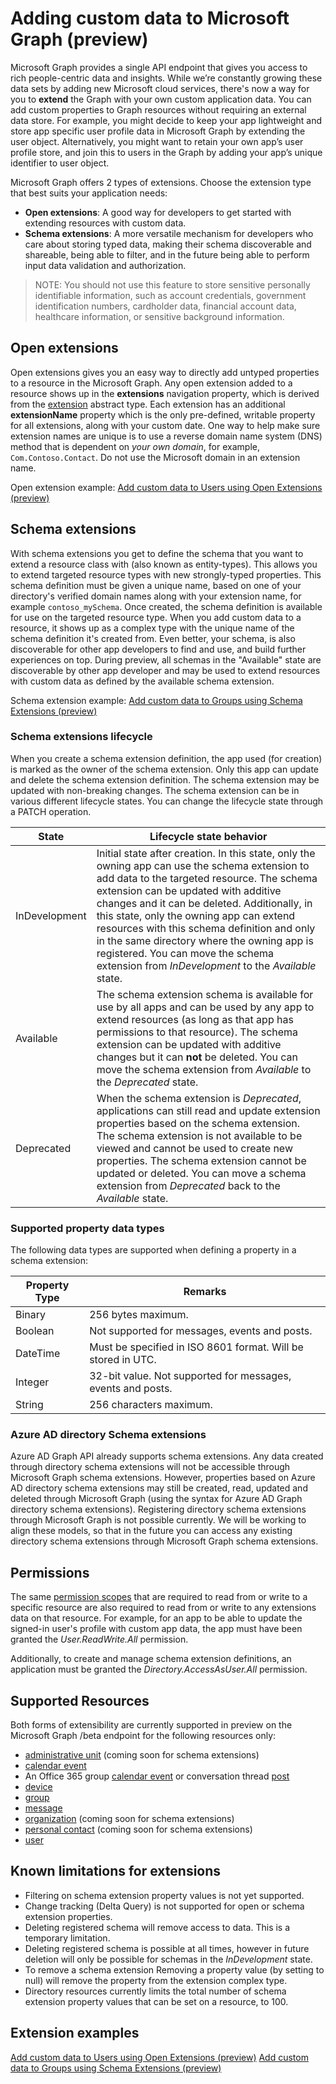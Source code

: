 # Adding custom data to Microsoft Graph (preview)

Microsoft Graph provides a single API endpoint that gives you access to rich people-centric data and insights. While we’re constantly growing these data sets by adding new Microsoft cloud services, there's now a way for you to **extend** the Graph with your own custom application data. You can add custom properties to Graph resources without requiring an external data store. For example, you might decide to keep your app lightweight and store app specific user profile data in Microsoft Graph by extending the user object. Alternatively, you might want to retain your own app’s user profile store, and join this to users in the Graph by adding your app’s unique identifier to user object.  

Microsoft Graph offers 2 types of extensions. Choose the extension type that best suits your application needs:

*  **Open extensions**: A good way for developers to get started with extending resources with custom data.
*  **Schema extensions**: A more versatile mechanism for developers who care about storing typed data, making their schema discoverable and shareable, being able to filter, and in the future being able to perform input data validation and authorization.

> NOTE: You should not use this feature to store sensitive personally identifiable information, such as account credentials, government identification numbers, cardholder data, financial account data, healthcare information, or sensitive background information.

## Open extensions
Open extensions gives you an easy way to directly add untyped properties to a resource in the Microsoft Graph. Any open extension added to a resource shows up in the **extensions** navigation property, which is derived from the [extension](../api-reference/beta/resources/extension.md) abstract type.  Each extension has an additional **extensionName** property which is the only pre-defined, writable property for all extensions, along with your custom date. One way to help make sure extension names are unique is to use a reverse domain name system (DNS) method that is dependent on _your own domain_, for example, `Com.Contoso.Contact`. Do not use the Microsoft domain in an extension name.

Open extension example: [Add custom data to Users using Open Extensions (preview)](extensibility_open_users.md)

## Schema extensions
With schema extensions you get to define the schema that you want to extend a resource class with (also known as entity-types). This allows you to extend targeted resource types with new strongly-typed properties. This schema definition must be given a unique name, based on one of your directory's verified domain names along with your extension name, for example `contoso_mySchema`.  Once created, the schema definition is available for use on the targeted resource type.  When you add custom data to a resource, it shows up as a complex type with the unique name of the schema definition it's created from. Even better, your schema, is also discoverable for other app developers to find and use, and build further experiences on top. During preview, all schemas in the "Available" state are discoverable by other app developer and may be used to extend resources with custom data as defined by the available schema extension.

Schema extension example: [Add custom data to Groups using Schema Extensions (preview)](extensibility_schema_groups.md)

### Schema extensions lifecycle
When you create a schema extension definition, the app used (for creation) is marked as the owner of the schema extension. Only this app can update and delete the schema extension definition. The schema extension may be updated with non-breaking changes. The schema extension can be in various different lifecycle states. You can change the lifecycle state through a PATCH operation.

| State | Lifecycle state behavior |
|-------------|------------|
| InDevelopment | Initial state after creation.  In this state, only the owning app can use the schema extension to add data to the targeted resource. The schema extension can be updated with additive changes and it can be deleted. Additionally, in this state, only the owning app can extend resources with this schema definition and only in the same directory where the owning app is registered. You can move the schema extension from *InDevelopment* to the *Available* state. |
| Available |  The schema extension schema is available for use by all apps and can be used by any app to extend resources (as long as that app has permissions to that resource). The schema extension can be updated with additive changes but it can **not** be deleted. You can move the schema extension from *Available* to the *Deprecated* state. | 
| Deprecated |  When the schema extension is *Deprecated*, applications can still read and update extension properties based on the schema extension. The schema extension is not available to be viewed and cannot be used to create new properties. The schema extension cannot be updated or deleted. You can move a schema extension from *Deprecated* back to the *Available* state. |

### Supported property data types 
The following data types are supported when defining a property in a schema extension:

| Property Type | Remarks |
|-------------|------------|
| Binary | 256 bytes maximum. |
| Boolean | Not supported for messages, events and posts. |
| DateTime | Must be specified in ISO 8601 format. Will be stored in UTC. |
| Integer | 32-bit value. Not supported for messages, events and posts. |
| String | 256 characters maximum. |

### Azure AD directory Schema extensions
Azure AD Graph API already supports schema extensions. Any data created through directory schema extensions will not be accessible through Microsoft Graph schema extensions. However, properties based on Azure AD directory schema extensions may still be created, read, updated and deleted through Microsoft Graph (using the syntax for Azure AD Graph directory schema extensions).  Registering directory schema extensions through Microsoft Graph is not possible currently.  We will be working to align these models, so that in the future you can access any existing directory schema extensions through Microsoft Graph schema extensions. 

## Permissions
The same [permission scopes](../authorization/permission_scopes.md) that are required to read from or write to a specific resource are also required to read from or write to any extensions data on that resource.  For example, for an app to be able to update the signed-in user's profile with custom app data, the app must have been granted the *User.ReadWrite.All* permission.

Additionally, to create and manage schema extension definitions, an application must be granted the *Directory.AccessAsUser.All* permission.

## Supported Resources

Both forms of extensibility are currently supported in preview on the Microsoft Graph /beta endpoint for the following resources only:

 - [administrative unit](../api-reference/beta/resources/administrativeunit.md) (coming soon  for schema extensions)
 - [calendar event](../api-reference/beta/resources/event.md)
 - An Office 365 group [calendar event](../api-reference/beta/resources/event.md) or conversation thread [post](../api-reference/beta/resources/post.md)
 - [device](../api-reference/beta/resources/device.md)
 - [group](../api-reference/beta/resources/group.md)
 - [message](../api-reference/beta/resources/message.md)
 - [organization](../api-reference/beta/resources/organization.md) (coming soon  for schema extensions)
 - [personal contact](../api-reference/beta/resources/contact.md) (coming soon  for schema extensions)
 - [user](../api-reference/beta/resources/user.md) 
 
## Known limitations for extensions
-   Filtering on schema extension property values is not yet supported.
-   Change tracking (Delta Query) is not supported for open or schema extension properties.
-   Deleting registered schema will remove access to data. This is a temporary limitation.
-   Deleting registered schema is possible at all times, however in future deletion will only be possible for schemas in the *InDevelopment* state.
-   To remove a schema extension Removing a property value (by setting to null) will remove the property from the extension complex type.
-   Directory resources currently limits the total number of schema extension property values that can be set on a resource, to 100.

## Extension examples
[Add custom data to Users using Open Extensions (preview)](extensibility_open_users.md)
[Add custom data to Groups using Schema Extensions (preview)](extensibility_schema_groups.md)
